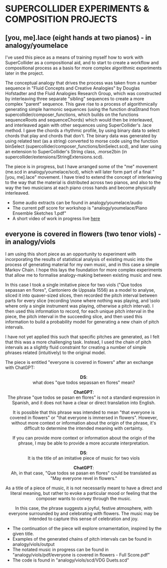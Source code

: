 # SUPERCOLLIDER EXPERIMENTS & COMPOSITION PROJECTS

## [you, me].lace (eight hands at two pianos) - in analogy/youmelace

I've used this piece as a means of training myself how to work with SuperCollider as a compositional aid, and to start to create a workflow and compositional process as a basis for more complex algorithmic experiments later in the project. 

The conceptual analogy that drives the process was taken from a number sequence in "Fluid Concepts and Creative Analogies" by Douglas Hofstadter and the Fluid Analogies Research Group, which was constructed by interleaving three separate "sibling" sequences to create a more complex "parent" sequence. This gave rise to a process of algorithmically generating simple harmonic sequences (using the function dnaStrand from supercollider/composer_functions, which builds on the functions sequenceRoots and sequenceChords) which would then be interleaved, and interleaved again with other sequences using SuperCollider's .lace method. I gave the chords a rhythmic profile, by using binary data to select chords that play and chords that don't. The binary data was generated by using related text (as a string) converted to morse code using the function binSelect (supercollider/composer_functions/binSelect.scd), and later using an extension to SuperCollider's String class, .morse2bin (in supercollider/extensions/StringExtensions.scd).

The piece is in progress, but I have arranged some of the "me" movement (me.scd in analogy/youmelace/scd), which will later form part of a final "[you, me].lace" movement. I have tried to extend the concept of interleaving to the way that the material is distributed across two pianos, and also to the way the two musicians at each piano cross hands and become physically interleaved. 

* Some audio extracts can be found in analogy/youmelace/audio
* The current pdf score for workshop is "analogy/youmelace/Piano Ensemble Sketches 1.pdf"
* A short video of work in progress live [here](https://www.dropbox.com/s/wzur3x6dksiuysp/Improvising%20with%20ME_2023-01-31%20at%2017.02.38.mov?dl=0)

## everyone is covered in flowers (two tenor viols) - in analogy/viols

I am using this short piece as an opportunity to experiment with incorporating the results of statistical analysis of existing music into the process of generating material for my own music, and in this case a simple Markov Chain. I hope this lays the foundation for more complex experiments that allow me to formalise analogy-making between existing music and new.

In this case I took a single imitative piece for two viols ("Que todos sepassan en flores", Cantoniero de Uppsala 1556) as a model to analyse, sliced it into quaver-sized slices, then recorded the pitch interval between parts for every slice (recording \none where nothing was playing, and \solo where only a single instrument was playing, otherwise a pitch interval). I then used this information to record, for each unique pitch interval in the piece, the pitch interval in the succeeding slice, and then used this information to build a probability model for generating a new chain of pitch intervals.

I have not yet applied this such that specific pitches are generated, as I felt that this was a more challenging task. Instead, I used the chain of pitch intervals as a slightly fluid constraint for creating a number of simple phrases related (intuitively) to the original model. 

The piece is entitled "everyone is covered in flowers" after an exchange with ChatGPT:

<div align='center'>

**DS**:         
what does "que todos sepassan en flores" mean?

**ChatGPT**:    
The phrase "que todos se pasan en flores" is not a standard expression in Spanish, and it does not have a clear or direct translation into English.

It is possible that this phrase was intended to mean "that everyone is covered in flowers" or "that everyone is immersed in flowers". However, without more context or information about the origin of the phrase, it's difficult to determine the intended meaning with certainty.

If you can provide more context or information about the origin of the phrase, I may be able to provide a more accurate interpretation.

**DS**:         
It is the title of an imitative piece of music for two viols

**ChatGPT**:    
Ah, in that case, "Que todos se pasan en flores" could be translated as "May everyone revel in flowers."

As a title of a piece of music, it is not necessarily meant to have a direct and literal meaning, but rather to evoke a particular mood or feeling that the composer wants to convey through the music.

In this case, the phrase suggests a joyful, festive atmosphere, with everyone surrounded by and celebrating with flowers. The music may be intended to capture this sense of celebration and joy.

</div>

* The continuation of the piece will explore ornamentation, inspired by the given title.
* Examples of the generated chains of pitch intervals can be found in analogy/viols/output
* The notated music in progress can be found in "analogy/viols/pdf/everyone is covered in flowers - Full Score.pdf"
* The code is found in "analogy/viols/scd/VDG Duets.scd"